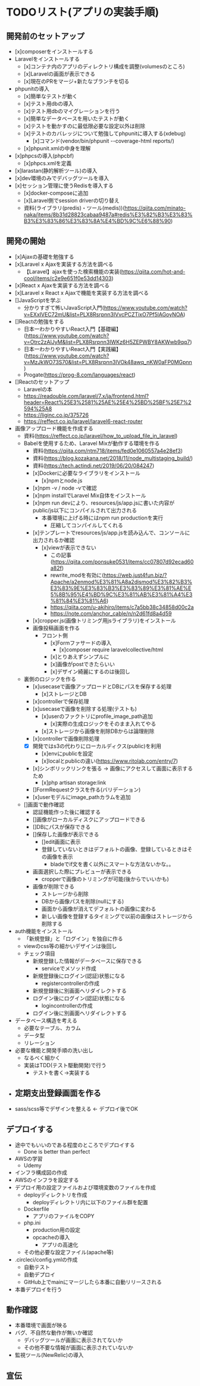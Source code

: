 # TODOリスト(アプリの実装手順)

## 開発前のセットアップ
- [x]composerをインストールする
- Laravelをインストールする
    - [x]コンテナ内のアプリのディレクトリ構成を調整(volumesのところ)
    - [x]Laravelの画面が表示できる
    - [x]現在のPRをマージ+新たなブランチを切る
- phpunitの導入
    - [x]簡単なテストが動く
    - [x]テスト用dbの導入
    - [x]テスト用dbのマイグレーションを行う
    - [x]簡単なデータベースを用いたテストが動く
    - [x]テストを動かすのに最低限必要な設定以外は削除
    - [x]テストのカバレッジについて勉強してphpunitに導入する(xdebug)
        - [x]コマンド(vendor/bin/phpunit --coverage-html reports/)
    - [x]phpunit.xmlの中身を理解
- [x]phpcsの導入(phpcbf)
    - [x]phpcs.xmlを定義
- [x]larastan(静的解析ツール)の導入
- [x]dev環境のみでデバッグツールを導入
- [x]セッション管理に使うRedisを導入する
    - [x]docker-composeに追加
    - [x]Laravel側でsession driverの切り替え
    - 資料(ライブラリ(predis)・ツール(medis))(https://qiita.com/minato-naka/items/8b31d28823cabaa9487a#redis%E3%82%B3%E3%83%B3%E3%83%86%E3%83%8A%E4%BD%9C%E6%88%90)

## 開発の開始
- [x]Ajaxの基礎を勉強する
- [x]Laravel x Ajaxを実装する方法を調べる
    - 【Laravel】ajaxを使った検索機能の実装(https://qiita.com/hot-and-cool/items/c2e9e651f0e53dd14303)
- [x]React x Ajaxを実装する方法を調べる
- [x]Laravel x React x Ajaxで機能を実装する方法を調べる
- []JavaScriptを学ぶ
    - 分かりすぎて怖いJavaScript入門(https://www.youtube.com/watch?v=EXxIVEC72mU&list=PLX8Rsrpnn3IVvcPCZTixO7Pf5lAGoyNOA)
- []Reactの勉強をする
    - 日本一わかりやすいReact入門【基礎編】(https://www.youtube.com/watch?v=Otrc2zAlJyM&list=PLX8Rsrpnn3IWKz6H5ZEPWBY8AKWwb9qq7)
    - 日本一わかりやすいReact入門【実践編】(https://www.youtube.com/watch?v=MzJkWO73S70&list=PLX8Rsrpnn3IVOk48awq_nKW0aFP0MGpnn)
    - Progate(https://prog-8.com/languages/react)
- []Reactのセットアップ
    - Laravelの本
    - https://readouble.com/laravel/7.x/ja/frontend.html?header=React%25E3%2581%25AE%25E4%25BD%25BF%25E7%2594%25A8
    - https://liginc.co.jp/375726
    - https://reffect.co.jp/laravel/laravel6-react-router
- 画像アップロード機能を作成する
    - 資料(https://reffect.co.jp/laravel/how_to_upload_file_in_laravel)
    - Babelを使用するため、Laravel Mixが動作する環境を作る
        - 資料(https://qiita.com/ntm718/items/fed0e1060557a4e28ef3)
        - 資料(https://blog.kozakana.net/2018/11/node_multistaging_build/)
        - 資料(https://tech.actindi.net/2019/06/20/084247)
        - [x]Dockerに必要なライブラリをインストール
            - [x]npmとnode.js
        - [x]npm -v / node -vで確認
        - [x]npm installでLaravel Mix自体をインストール
        - [x]npm run devにより、resources/js/app.jsに書いた内容がpublic/js以下にコンパイルされて出力される
            - 本番環境に上げる時にはnpm run productionを実行
                - 圧縮してコンパイルしてくれる
        - [x]テンプレートでresources/js/app.jsを読み込んで、コンソールに出力されるか確認
            - [x]viewが表示できない
                - この記事(https://qiita.com/ponsuke0531/items/cc07807d92ecad60a82f)
                - rewrite_modを有効に(https://web.just4fun.biz/?Apache/a2enmod%E3%81%A8a2dismod%E3%82%B3%E3%83%9E%E3%83%B3%E3%83%89%E3%81%AE%E5%8B%95%E4%BD%9C%E3%81%AB%E3%81%A4%E3%81%84%E3%81%A6)
                - https://qiita.com/u-akihiro/items/c7a5bb38c34858d00c2a
                - https://note.com/anchor_cable/n/n2d61fd8a4d59
        - [x]cropper.js(画像トリミング用jsライブラリ)をインストール
        - 画像投稿画面を作る 
            - フロント側
                - [x]Formファサードの導入
                    - [x]composer require laravelcollective/html
                - [x]とりあえずシンプルに
                - [x]画像がpostできたらいい
                - [x]デザイン綺麗にするのは後回し
    - 裏側のロジックを作る
        - [x]usecaseで画像アップロードとDBにパスを保存する処理
            - [x]ストレージとDB
        - [x]controllerで保存処理
        - [x]usecaseで画像を削除する処理(テストも)
            - [x]userのファクトリにprofile_image_path追加
                - [x]実際の生成ロジックをそのまま入れてやる
            - [x]ストレージから画像を削除DBからは論理削除
        - [x]controllerで画像削除処理
        - [x] 開発ではs3の代わりにローカルディクス(public)を利用
            - [x]envにpublicを設定
            - [x]localとpublicの違い(https://www.ritolab.com/entry/7)
        - [x]シンボリックリンクを張る -> 画像にアクセスして画面に表示するため
            - [x]php artisan storage:link
        - []FormRequestクラスを作る(バリデーション)
        - [x]userモデルにimage_pathカラムを追加
    - []画面で動作確認
        - 認証機能作った後に確認する
        - []画像がローカルディスクにアップロードできる
        - []DBにパスが保存できる
        - []保存した画像が表示できる 
            - []edit画面に表示
            - 登録していないときはデフォルトの画像、登録しているときはその画像を表示
                - bladeでif文を書く以外にスマートな方法ないかな。。
        - 画面選択した際にプレビューが表示できる
            - cropperで画像のトリミングが可能(後からでいいかも)
        - 画像が削除できる
            - ストレージから削除
            - DBから画像パスを削除(nullにする)
            - 画面から画像が消えてデフォルトの画像に変わる
            - 新しい画像を登録するタイミングで以前の画像はストレージから削除する
- auth機能をインストール
    - 「新規登録」と「ログイン」を独自に作る
    - viewのcss等の細かいデザインは後回し
    - チェック項目
        - 新規登録した情報がデータベースに保存できる
            - serviceでメソッド作成
        - 新規登録後にログイン(認証)状態になる
            - registercontrollerの作成
        - 新規登録後に別画面へリダイレクトする
        - ログイン後にログイン(認証)状態になる
            - logincontrollerの作成
        - ログイン後に別画面へリダイレクトする
- データベース構造を考える
    - 必要なテーブル、カラム
    - データ型
    - リレーション
- 必要な機能と開発手順の洗い出し
    - なるべく細かく
    - 実装はTDD(テスト駆動開発)で行う
        - テストを書く→実装する
- 定期支出登録画面を作る
    - 
- sass/scss等でデザインを整える <- デプロイ後でOK

## デプロイする
- 途中でもいいのである程度のところでデプロイする
    - Done is better than perfect
- AWSの学習
    - Udemy
- インフラ構成図の作成
- AWSのインフラを設定する
- デプロイ用の設定ファイルおよび環境変数のファイルを作成
    - deployディレクトリを作成
        - deployディレクトリ内に以下のファイル群を配置
    - Dockerfile
        - アプリのファイルをCOPY
    - php.ini
        - production用の設定
        - opcacheの導入
            - アプリの高速化
    - その他必要な設定ファイル(apache等)
- .circleci/config.ymlの作成
    - 自動テスト
    - 自動デプロイ
    - GitHub上でmainにマージしたら本番に自動リリースされる
- 本番デプロイを行う

## 動作確認
- 本番環境で画面が映る
- バグ、不自然な動作が無いか確認
    - デバッグツールが画面に表示されてないか
    - その他不要な情報が画面に表示されていないか
- 監視ツール(NewRelic)の導入

## 宣伝